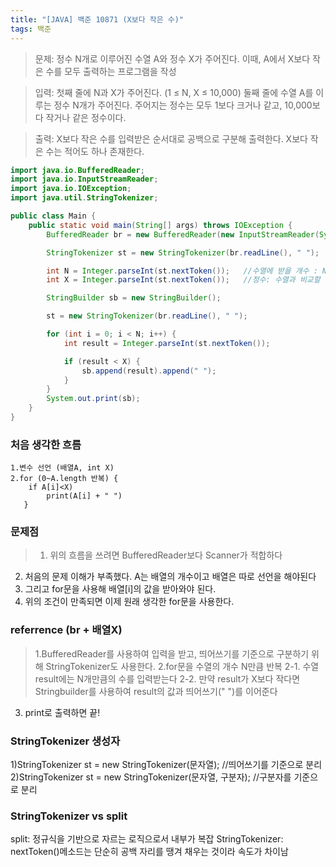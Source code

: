 ```yaml
---
title: "[JAVA] 백준 10871 (X보다 작은 수)"
tags: 백준
---
```


>문제: 정수 N개로 이루어진 수열 A와 정수 X가 주어진다. 이때, A에서 X보다 작은 수를 모두 출력하는 프로그램을 작성

>입력: 첫째 줄에 N과 X가 주어진다. (1 ≤ N, X ≤ 10,000)
둘째 줄에 수열 A를 이루는 정수 N개가 주어진다. 주어지는 정수는 모두 1보다 크거나 같고, 10,000보다 작거나 같은 정수이다.

>출력: X보다 작은 수를 입력받은 순서대로 공백으로 구분해 출력한다. X보다 작은 수는 적어도 하나 존재한다.

```java
import java.io.BufferedReader;
import java.io.InputStreamReader;
import java.io.IOException;
import java.util.StringTokenizer;

public class Main {
    public static void main(String[] args) throws IOException {
        BufferedReader br = new BufferedReader(new InputStreamReader(System.in));

        StringTokenizer st = new StringTokenizer(br.readLine(), " ");

        int N = Integer.parseInt(st.nextToken());   //수열에 받을 개수 : N
        int X = Integer.parseInt(st.nextToken());   //정수: 수열과 비교할 정수 X

        StringBuilder sb = new StringBuilder();

        st = new StringTokenizer(br.readLine(), " ");

        for (int i = 0; i < N; i++) {
            int result = Integer.parseInt(st.nextToken());

            if (result < X) {
                sb.append(result).append(" ");
            }
        }
        System.out.print(sb);
    }
}
```

### 처음 생각한 흐름
```
1.변수 선언 (배열A, int X)
2.for (0~A.length 반복) {
	if A[i]<X)
		print(A[i] + " ")
   }
```

### 문제점
>1. 위의 흐름을 쓰려면 BufferedReader보다 Scanner가 적합하다
2. 처음의 문제 이해가 부족했다. A는 배열의 개수이고 배열은 따로 선언을 해야된다
3. 그리고 for문을 사용해 배열[i]의 값을 받아와야 된다.
4. 위의 조건이 만족되면 이제 원래 생각한 for문을 사용한다.

### referrence (br + 배열X)
>1.BufferedReader를 사용하여 입력을 받고, 띄어쓰기를 기준으로 구분하기 위해 StringTokenizer도 사용한다.
2.for문을 수열의 개수 N만큼 반복
2-1. 수열 result에는 N개만큼의 수를 입력받는다
2-2. 만약 result가 X보다 작다면 Stringbuilder를 사용하여 result의 값과 띄어쓰기(" ")를 이어준다
3. print로 출력하면 끝!


### StringTokenizer 생성자
1)StringTokenizer st = new StringTokenizer(문자열);            //띄어쓰기를 기준으로 분리
2)StringTokenizer st = new StringTokenizer(문자열, 구분자);     //구분자를 기준으로 분리

### StringTokenizer vs split
split: 정규식을 기반으로 자르는 로직으로서 내부가 복잡
StringTokenizer: nextToken()메소드는 단순히 공백 자리를 땡겨 채우는 것이라 속도가 차이남
